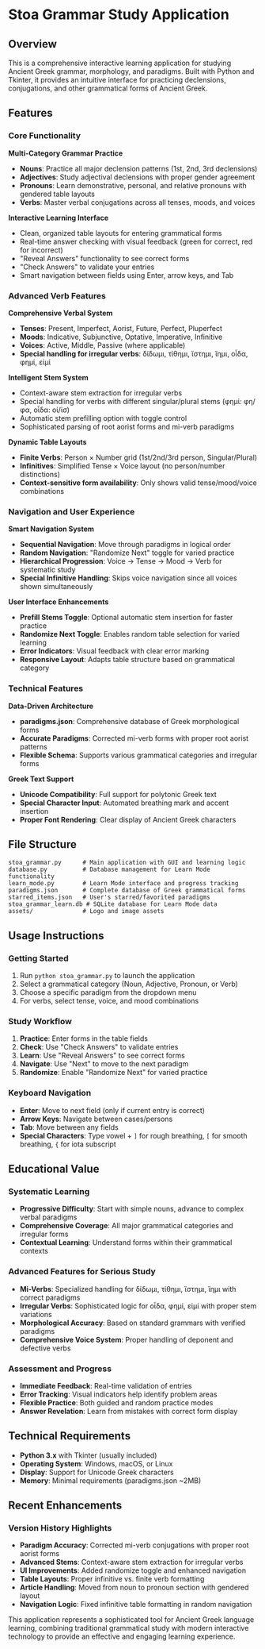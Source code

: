 # Stoa Grammar Study Application

## Overview

This is a comprehensive interactive learning application for studying Ancient Greek grammar, morphology, and paradigms. Built with Python and Tkinter, it provides an intuitive interface for practicing declensions, conjugations, and other grammatical forms of Ancient Greek.

## Features

### Core Functionality

**Multi-Category Grammar Practice**
- **Nouns**: Practice all major declension patterns (1st, 2nd, 3rd declensions)
- **Adjectives**: Study adjectival declensions with proper gender agreement
- **Pronouns**: Learn demonstrative, personal, and relative pronouns with gendered table layouts
- **Verbs**: Master verbal conjugations across all tenses, moods, and voices

**Interactive Learning Interface**
- Clean, organized table layouts for entering grammatical forms
- Real-time answer checking with visual feedback (green for correct, red for incorrect)
- "Reveal Answers" functionality to see correct forms
- "Check Answers" to validate your entries
- Smart navigation between fields using Enter, arrow keys, and Tab

### Advanced Verb Features

**Comprehensive Verbal System**
- **Tenses**: Present, Imperfect, Aorist, Future, Perfect, Pluperfect
- **Moods**: Indicative, Subjunctive, Optative, Imperative, Infinitive
- **Voices**: Active, Middle, Passive (where applicable)
- **Special handling for irregular verbs**: δίδωμι, τίθημι, ἵστημι, ἵημι, οἶδα, φημί, εἰμί

**Intelligent Stem System**
- Context-aware stem extraction for irregular verbs
- Special handling for verbs with different singular/plural stems (φημί: φη/φα, οἶδα: οἰ/ἰσ)
- Automatic stem prefilling option with toggle control
- Sophisticated parsing of root aorist forms and mi-verb paradigms

**Dynamic Table Layouts**
- **Finite Verbs**: Person × Number grid (1st/2nd/3rd person, Singular/Plural)
- **Infinitives**: Simplified Tense × Voice layout (no person/number distinctions)
- **Context-sensitive form availability**: Only shows valid tense/mood/voice combinations

### Navigation and User Experience

**Smart Navigation System**
- **Sequential Navigation**: Move through paradigms in logical order
- **Random Navigation**: "Randomize Next" toggle for varied practice
- **Hierarchical Progression**: Voice → Tense → Mood → Verb for systematic study
- **Special Infinitive Handling**: Skips voice navigation since all voices shown simultaneously

**User Interface Enhancements**
- **Prefill Stems Toggle**: Optional automatic stem insertion for faster practice
- **Randomize Next Toggle**: Enables random table selection for varied learning
- **Error Indicators**: Visual feedback with clear error marking
- **Responsive Layout**: Adapts table structure based on grammatical category

### Technical Features

**Data-Driven Architecture**
- **paradigms.json**: Comprehensive database of Greek morphological forms
- **Accurate Paradigms**: Corrected mi-verb forms with proper root aorist patterns
- **Flexible Schema**: Supports various grammatical categories and irregular forms

**Greek Text Support**
- **Unicode Compatibility**: Full support for polytonic Greek text
- **Special Character Input**: Automated breathing mark and accent insertion
- **Proper Font Rendering**: Clear display of Ancient Greek characters

## File Structure

```
stoa_grammar.py      # Main application with GUI and learning logic
database.py          # Database management for Learn Mode functionality  
learn_mode.py        # Learn Mode interface and progress tracking
paradigms.json       # Complete database of Greek grammatical forms
starred_items.json   # User's starred/favorited paradigms
stoa_grammar_learn.db # SQLite database for Learn Mode data
assets/              # Logo and image assets
```

## Usage Instructions

### Getting Started
1. Run `python stoa_grammar.py` to launch the application
2. Select a grammatical category (Noun, Adjective, Pronoun, or Verb)
3. Choose a specific paradigm from the dropdown menu
4. For verbs, select tense, voice, and mood combinations

### Study Workflow
1. **Practice**: Enter forms in the table fields
2. **Check**: Use "Check Answers" to validate entries
3. **Learn**: Use "Reveal Answers" to see correct forms
4. **Navigate**: Use "Next" to move to the next paradigm
5. **Randomize**: Enable "Randomize Next" for varied practice

### Keyboard Navigation
- **Enter**: Move to next field (only if current entry is correct)
- **Arrow Keys**: Navigate between cases/persons
- **Tab**: Move between any fields
- **Special Characters**: Type vowel + `]` for rough breathing, `[` for smooth breathing, `{` for iota subscript

## Educational Value

### Systematic Learning
- **Progressive Difficulty**: Start with simple nouns, advance to complex verbal paradigms
- **Comprehensive Coverage**: All major grammatical categories and irregular forms
- **Contextual Learning**: Understand forms within their grammatical contexts

### Advanced Features for Serious Study
- **Mi-Verbs**: Specialized handling for δίδωμι, τίθημι, ἵστημι, ἵημι with correct paradigms
- **Irregular Verbs**: Sophisticated logic for οἶδα, φημί, εἰμί with proper stem variations
- **Morphological Accuracy**: Based on standard grammars with verified paradigms
- **Comprehensive Voice System**: Proper handling of deponent and defective verbs

### Assessment and Progress
- **Immediate Feedback**: Real-time validation of entries
- **Error Tracking**: Visual indicators help identify problem areas
- **Flexible Practice**: Both guided and random practice modes
- **Answer Revelation**: Learn from mistakes with correct form display

## Technical Requirements

- **Python 3.x** with Tkinter (usually included)
- **Operating System**: Windows, macOS, or Linux
- **Display**: Support for Unicode Greek characters
- **Memory**: Minimal requirements (paradigms.json ~2MB)

## Recent Enhancements

### Version History Highlights
- **Paradigm Accuracy**: Corrected mi-verb conjugations with proper root aorist forms
- **Advanced Stems**: Context-aware stem extraction for irregular verbs
- **UI Improvements**: Added randomize toggle and enhanced navigation
- **Table Layouts**: Proper infinitive vs. finite verb formatting
- **Article Handling**: Moved from noun to pronoun section with gendered layout
- **Navigation Logic**: Fixed infinitive table formatting in random navigation

This application represents a sophisticated tool for Ancient Greek language learning, combining traditional grammatical study with modern interactive technology to provide an effective and engaging learning experience.
